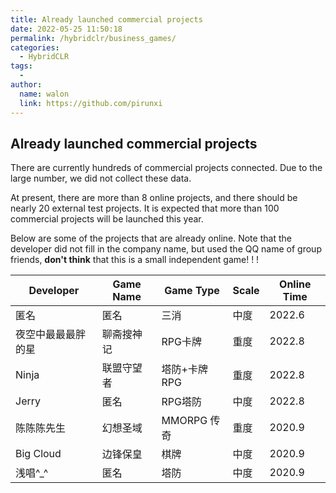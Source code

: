 ```yaml
---
title: Already launched commercial projects
date: 2022-05-25 11:50:18
permalink: /hybridclr/business_games/
categories:
  - HybridCLR
tags:
  - 
author: 
  name: walon
  link: https://github.com/pirunxi
---
```


## Already launched commercial projects

There are currently hundreds of commercial projects connected. Due to the large number, we did not collect these data.

At present, there are more than 8 online projects, and there should be nearly 20 external test projects. It is expected that more than 100 commercial projects will be launched this year.

Below are some of the projects that are already online. Note that the developer did not fill in the company name, but used the QQ name of group friends, **don't think** that this is a small independent game! ! !

| Developer| Game Name| Game Type |Scale | Online Time |
|-|-|-|-|-|
|匿名|匿名 |三消| 中度| 2022.6 |
|夜空中最最最胖的星|聊斋搜神记| RPG卡牌| 重度 |2022.8| 
|Ninja| 联盟守望者|塔防+卡牌RPG | 重度 | 2022.8 |
|Jerry |匿名|RPG塔防|中度|2022.8|
|陈陈陈先生|幻想圣域|MMORPG 传奇| 重度 | 2020.9 |
|Big Cloud|边锋保皇|棋牌| 中度  | 2020.9 |
|浅唱^_^|匿名|塔防|中度|2020.9|
